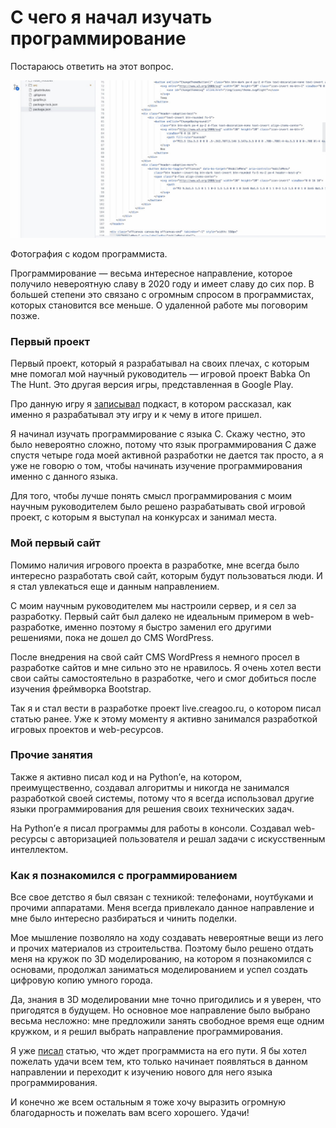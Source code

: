 # С чего я начал изучать программирование

<div class="subtitle">Постараюсь ответить на этот вопрос.</div>

![Alt](cap.jpg)

<div class="subtitle">Фотография с кодом программиста.</div>

Программирование — весьма интересное направление, которое получило невероятную славу в 2020 году и имеет славу до сих
пор. В большей степени это связано с огромным спросом в программистах, которых становится все меньше. О удаленной работе
мы поговорим позже.

### Первый проект

Первый проект, который я разрабатывал на своих плечах, с которым мне помогал мой научный руководитель — игровой проект
Babka On The Hunt. Это другая версия игры, представленная в Google Play.

Про данную игру я <a href="//youtu.be/lKLuwC9qb-w" class="link">записывал</a> подкаст, в котором рассказал, как именно я разрабатывал эту игру и к чему в итоге
пришел.

Я начинал изучать программирование с языка C. Скажу честно, это было невероятно сложно, потому что язык программирования
C даже спустя четыре года моей активной разработки не дается так просто, а я уже не говорю о том, чтобы начинать
изучение программирования именно с данного языка.

Для того, чтобы лучше понять смысл программирования с моим научным руководителем было решено разрабатывать свой игровой
проект, с которым я выступал на конкурсах и занимал места.

### Мой первый сайт

Помимо наличия игрового проекта в разработке, мне всегда было интересно разработать свой сайт, которым будут
пользоваться люди. И я стал увлекаться еще и данным направлением.

С моим научным руководителем мы настроили сервер, и я сел за разработку. Первый сайт был далеко не идеальным примером в
web-разработке, именно поэтому я быстро заменил его другими решениями, пока не дошел до CMS WordPress.

После внедрения на свой сайт CMS WordPress я немного просел в разработке сайтов и мне сильно это не нравилось. Я очень
хотел вести свои сайты самостоятельно в разработке, чего и смог добиться после изучения фреймворка Bootstrap.

Так я и стал вести в разработке проект live.creagoo.ru, о котором писал статью ранее. Уже к этому моменту я активно
занимался разработкой игровых проектов и web-ресурсов.

### Прочие занятия

Также я активно писал код и на Python’е, на котором, преимущественно, создавал алгоритмы и никогда не занимался
разработкой своей системы, потому что я всегда использовал другие языки программирования для решения своих технических
задач.

На Python’е я писал программы для работы в консоли. Создавал web-ресурсы с авторизацией пользователя и решал задачи с
искусственным интеллектом.

### Как я познакомился с программированием

Все свое детство я был связан с техникой: телефонами, ноутбуками и прочими аппаратами. Меня всегда привлекало данное
направление и мне было интересно разбираться и чинить поделки.

Мое мышление позволяло на ходу создавать невероятные вещи из лего и прочих материалов из строительства. Поэтому было
решено отдать меня на кружок по 3D моделированию, на котором я познакомился с основами, продолжал заниматься
моделированием и успел создать цифровую копию умного города.

Да, знания в 3D моделировании мне точно пригодились и я уверен, что пригодятся в будущем. Но основное мое направление
было выбрано весьма несложно: мне предложили занять свободное время еще одним кружком, и я решил выбрать направление
программирования.

Я уже <a href="/p/the-path-of-a-programmer-is-a-difficult-path/" class="link">писал</a> статью, что ждет программиста на его пути. Я бы хотел пожелать удачи всем тем, кто только начинает
появляться в данном направлении и переходит к изучению нового для него языка программирования.

И конечно же всем остальным я тоже хочу выразить огромную благодарность и пожелать вам всего хорошего. Удачи!
